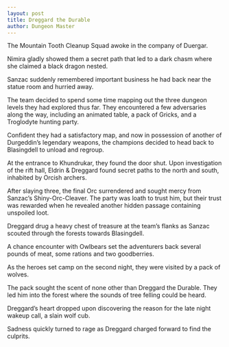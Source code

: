 ```yaml
---
layout: post
title: Dreggard the Durable
author: Dungeon Master
---
```


The Mountain Tooth Cleanup Squad awoke in the company of Duergar.

Nimira gladly showed them a secret path that led to a dark chasm where she claimed a black dragon nested.

Sanzac suddenly remembered important business he had back near the statue room and hurried away.

The team decided to spend some time mapping out the three dungeon levels they had explored thus far. They encountered a few adversaries along the way, including an animated table, a pack of Gricks, and a Troglodyte hunting party.

Confident they had a satisfactory map, and now in possession of another of Durgeddin’s legendary weapons, the champions decided to head back to Blasingdell to unload and regroup.

At the entrance to Khundrukar, they found the door shut. Upon investigation of the rift hall, Eldrin & Dreggard found secret paths to the north and south, inhabited by Orcish archers.

After slaying three, the final Orc surrendered and sought mercy from Sanzac’s Shiny-Orc-Cleaver. The party was loath to trust him, but their trust was rewarded when he revealed another hidden passage containing unspoiled loot.

Dreggard drug a heavy chest of treasure at the team’s flanks as Sanzac scouted through the forests towards Blasingdell.

A chance encounter with Owlbears set the adventurers back several pounds of meat, some rations and two goodberries.

As the heroes set camp on the second night, they were visited by a pack of wolves.

The pack sought the scent of none other than Dreggard the Durable. They led him into the forest where the sounds of tree felling could be heard.

Dreggard’s heart dropped upon discovering the reason for the late night wakeup call, a slain wolf cub.

Sadness quickly turned to rage as Dreggard charged forward to find the culprits.
